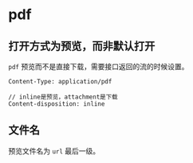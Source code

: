 # pdf

## 打开方式为预览，而非默认打开

`pdf` 预览而不是直接下载，需要接口返回的流的时候设置。

```xxx
Content-Type: application/pdf

// inline是预览，attachment是下载
Content-disposition: inline 
```

## 文件名

预览文件名为 `url` 最后一级。
